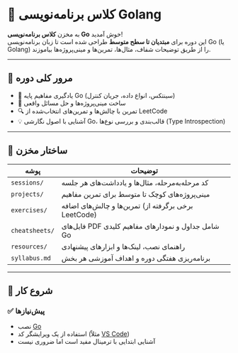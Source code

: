 # 🧠 کلاس برنامه‌نویسی Golang

به مخزن **کلاس برنامه‌نویسی Go** خوش آمدید!  
این دوره برای **مبتدیان تا سطح متوسط** طراحی شده است تا زبان برنامه‌نویسی Go (یا Golang) را از طریق توضیحات شفاف، مثال‌ها، تمرین‌ها و مینی‌پروژه‌ها بیاموزند.

---

## 📘 مرور کلی دوره

- 🚀 یادگیری مفاهیم پایه Go (سینتکس، انواع داده، جریان کنترل)
- 🧩 ساخت مینی‌پروژه‌ها و حل مسائل واقعی
- 🔍 تمرین با چالش‌ها و تمرین‌های انتخاب‌شده از LeetCode
- 💡 آشنایی با اصول نگارشی Go، قالب‌بندی و بررسی نوع‌ها (Type Introspection)

---

## 📁 ساختار مخزن

| پوشه | توضیحات |
|------|---------|
| `sessions/` | کد مرحله‌به‌مرحله، مثال‌ها و یادداشت‌های هر جلسه |
| `projects/` | مینی‌پروژه‌های کوچک تا متوسط برای تمرین مفاهیم |
| `exercises/` | تمرین‌ها و چالش‌های اضافه (برخی برگرفته از LeetCode) |
| `cheatsheets/` | فایل‌های PDF شامل جداول و نمودارهای مفاهیم کلیدی Go |
| `resources/` | راهنمای نصب، لینک‌ها و ابزارهای پیشنهادی |
| `syllabus.md` | برنامه‌ریزی هفتگی دوره و اهداف آموزشی هر بخش |

---

## 🧰 شروع کار

### ✅ پیش‌نیازها

- نصب [Go](https://go.dev/doc/install)
- استفاده از یک ویرایشگر کد (مثلاً [VS Code](https://code.visualstudio.com/))
- آشنایی ابتدایی با ترمینال مفید است اما ضروری نیست
